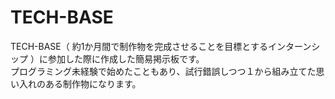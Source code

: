 # TECH-BASE
TECH-BASE（ 約1か月間で制作物を完成させることを目標とするインターンシップ ）に参加した際に作成した簡易掲示板です。  
プログラミング未経験で始めたこともあり、試行錯誤しつつ１から組み立てた思い入れのある制作物になります。
